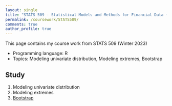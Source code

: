 ```yaml
---
layout: single
title: "STATS 509 - Statistical Models and Methods for Financial Data (In progress)"
permalink: /coursework/STATS509/
comments: true
author_profile: true
---
```


This page contains my course work from STATS 509 (Winter 2023)

- Programming language: R
- Topics: Modeling univariate distribution, Modeling extremes, Bootstrap

## Study

1. Modeling univariate distribution 
2. Modeling extremes 
3. [Bootstrap](https://junwoo-data.github.io/coursework/STATS509/study/bootstrap/)
